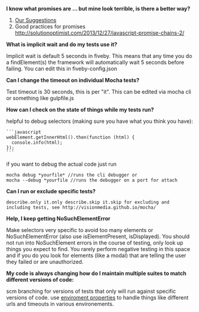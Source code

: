 **I know what promises are ... but mine look terrible, is there a better way?**

1. [Our Suggestions](clean-promises.md)
2. Good practices for promises http://solutionoptimist.com/2013/12/27/javascript-promise-chains-2/

**What is implicit wait and do my tests use it?**

  Implicit wait is default 5 seconds in fiveby. This means that any time you do a findElement(s) the framework will automatically wait 5 seconds before failing. You can edit this in fiveby-config.json

**Can I change the timeout on individual Mocha tests?**

  Test timeout is 30 seconds, this is per "it". This can be edited via mocha cli or something like gulpfile.js

**How can I check on the state of things while my tests run?**

helpful to debug selectors (making sure you have what you think you have):

    ```javascript
    webElement.getInnerHtml().then(function (html) {
      console.info(html);
    });
    ```

if you want to debug the actual code just run

    mocha debug *yourfile* //runs the cli debugger or
    mocha --debug *yourfile //runs the debugger on a port for attach

**Can I run or exclude specific tests?**

    describe.only it.only describe.skip it.skip for excluding and including tests, see http://visionmedia.github.io/mocha/

**Help, I keep getting NoSuchElementError**

  Make selectors very specific to avoid too many elements or NoSuchElementError (also use isElementPresent, isDisplayed). You should not run into NoSuchElement errors in the course of testing, only look up things you expect to find. You rarely perform negative testing in this space and if you do you look for elements (like a modal) that are telling the user they failed or are unauthorized.

**My code is always changing how do I maintain multiple suites to match different versions of code:**

  scm branching for versions of tests that only will run against specific versions of code. use [enviroment properties](properties.md) to handle things like different urls and timeouts in various environements.
